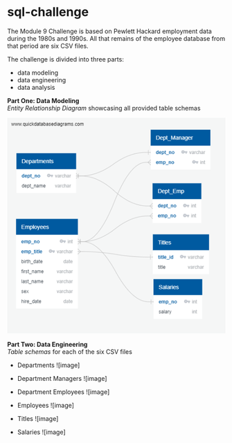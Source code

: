 # sql-challenge
The Module 9 Challenge is based on Pewlett Hackard employment data during the 1980s and 1990s. All that remains of the employee database from that period are six CSV files.<br> 

The challenge is divided into three parts: 
* data modeling
* data engineering
* data analysis

**Part One: Data Modeling**<br>
*Entity Relationship Diagram* showcasing all provided table schemas<br>

![image](https://github.com/RachaelCaldwell/sql-challenge/blob/main/EmployeeSQL/employee_ERD.png?raw=true)<br>

**Part Two: Data Engineering**<br>
*Table schemas* for each of the six CSV files<br>
* Departments
![image]

* Department Managers
![image]

* Department Employees
![image]

* Employees
![image]

* Titles
![image]

* Salaries
![image]
